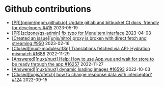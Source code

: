 # Github contributions

- [\[PR\]\[pnpm/pnpm.github.io\] Update gitlab and bitbucket CI docs, friendly for developers #415](https://github.com/pnpm/pnpm.github.io/pull/415) 2023-05-19
- [\[PR\]\[zclzone/qs-admin\] fix typo for MenuItem interface](https://github.com/zclzone/qs-admin/pull/5) 2023-04-03
- [\[Created an issue\]\[unjs/nitro\] proxy is broken with direct fetch and streaming #950](https://github.com/unjs/nitro/issues/950) 2023-02-16
- [\[Closed\]\[nuxt-modules/i18n\] Translations fetched via API; Hydration mismatch #1688](https://github.com/nuxt-modules/i18n/issues/1688) 2022-11-29
- [\[Answered\]\[nuxt/nuxt\] Help: How to use App.vue and wait for store to be ready through the app #16257](https://github.com/nuxt/nuxt/discussions/16257) 2022-11-27
- [\[Answered\]\[nuxt/nuxt\] dynamic loading images #16593](https://github.com/nuxt/nuxt/discussions/16593) 2022-10-03
- [\[Closed\]\[unjs/ofetch\] how to change response data with interceptor? #124](https://github.com/unjs/ofetch/issues/124) 2022-09-15
